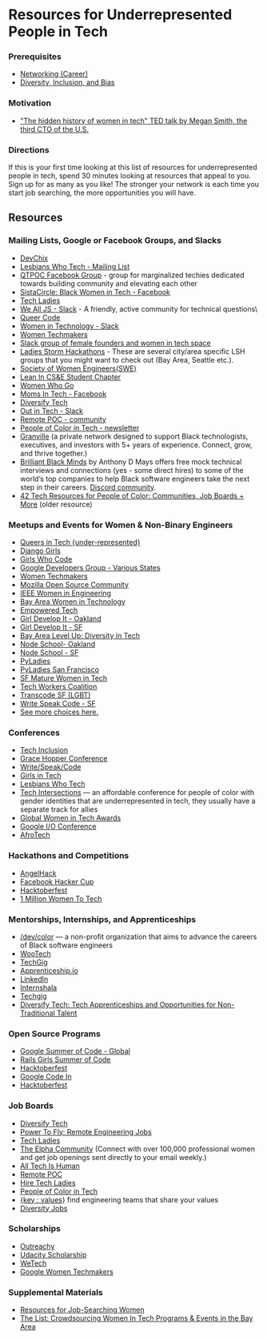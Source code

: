 # Resources for Underrepresented People in Tech

### Prerequisites

- [Networking (Career)](/career/networking-career.md)
- [Diversity, Inclusion, and Bias](/diversity-inclusion-bias/inclusion.md)

### Motivation

- ["The hidden history of women in tech" TED talk by Megan Smith, the third CTO of the U.S.](https://youtu.be/7YPlrs9-IVM)

### Directions

If this is your first time looking at this list of resources for underrepresented people in tech, spend 30 minutes looking at resources that appeal to you. Sign up for as many as you like! The stronger your network is each time you start job searching, the more opportunities you will have.

## Resources

### Mailing Lists, Google or Facebook Groups, and Slacks

- [DevChix](https://groups.google.com/forum/#!forum/devchix)
- [Lesbians Who Tech - Mailing List](https://lesbianswhotech.org/signup/)
- [QTPOC Facebook Group](https://www.facebook.com/groups/qtpocintech/?source_id=174517386668181) - group for marginalized techies dedicated towards building community and elevating each other
- [SistaCircle: Black Women in Tech - Facebook](https://www.facebook.com/groups/scbwit/)
- [Tech Ladies](https://www.hiretechladies.com/join)
- [We All JS - Slack](https://wealljs.org/) - A friendly, active community for technical questions\
- [Queer Code](https://queer-code.org/)
- [Women in Technology - Slack](https://witchat.github.io/)
- [Women Techmakers](https://www.womentechmakers.com/membership)
- [Slack group of female founders and women in tech space](https://slofile.com/slack/femalefounders)
- [Ladies Storm Hackathons](https://www.facebook.com/groups/LadiesStormHackathons) - These are several city/area specific LSH groups that you might want to check out (Bay Area, Seattle etc.).
- [Society of Women Engineers(SWE)](https://www.facebook.com/groups/441763142924061)
- [Lean In CS&E Student Chapter](https://www.facebook.com/groups/leanincsestudents)
- [Women Who Go](https://www.womenwhogo.org/)
- [Moms In Tech - Facebook](https://www.facebook.com/groups/momsintechgroup/)
- [Diversify Tech](https://www.diversifytech.com/)
- [Out in Tech - Slack](https://outintech.com/)
- [Remote POC - community](https://remotepoc.com/community/)
- [People of Color in Tech - newsletter](https://newsletter.peopleofcolorintech.com/)
- [Granville](https://joingranville.com/) (a private network designed to support Black technologists, executives, and investors with 5+ years of experience. Connect, grow, and thrive together.)
- [Brilliant Black Minds](https://karat.com/brilliant-black-minds/) by Anthony D Mays offers free mock technical interviews and connections (yes - some direct hires) to some of the world’s top companies to help Black software engineers take the next step in their careers. [Discord community](https://discord.com/invite/CUwh69axdE).
- [42 Tech Resources for People of Color: Communities, Job Boards + More](https://learntocodewith.me/posts/poc-tech-resources/) (older resource)

### Meetups and Events for Women & Non-Binary Engineers

- [Queers in Tech {under-represented}](https://www.meetup.com/Queers-in-Tech-under-represented/)
- [Django Girls](https://djangogirls.org/)
- [Girls Who Code](https://girlswhocode.com/)
- [Google Developers Group - Various States](https://developers.google.com/programs/community/)
- [Women Techmakers](https://www.womentechmakers.com/india)
- [Mozilla Open Source Community](https://www.mozilla.org/en-US/moss/)
- [IEEE Women in Engineering](https://wie.ieee.org/events/)
- [Bay Area Women in Technology](https://www.meetup.com/Bay-Area-Women-in-Technology-Meetup/events/)
- [Empowered Tech](https://www.meetup.com/empowered-tech/events/)
- [Girl Develop It - Oakland](https://www.meetup.com/Girl-Develop-It-oakland/)
- [Girl Develop It - SF](https://www.meetup.com/Girl-Develop-It-San-Francisco/)
- [Bay Area Level Up: Diversity in Tech](https://www.meetup.com/Maven-Diversity-in-Tech-Women-Level-Up/events/)
- [Node School- Oakland](https://nodeschool.io/oakland/)
- [Node School - SF](https://nodeschool.io/sanfrancisco/)
- [PyLadies](https://www.pyladies.com/)
- [PyLadies San Francisco](https://www.meetup.com/PyLadiesSF/)
- [SF Mature Women in Tech](https://www.meetup.com/SFMatureWomeninTech/events/)
- [Tech Workers Coalition](https://techworkerscoalition.org/sf-bay-area/)
- [Transcode SF (LGBT)](https://www.meetup.com/TranscodeSF/)
- [Write Speak Code - SF](https://www.meetup.com/WriteSpeakCode-SFBay/)
- [See more choices here.](https://www.meetup.com/find/?allMeetups=false&keywords=women+tech&radius=5&userFreeform=San+Francisco%2C+CA&mcId=z94121&mcName=San+Francisco%2C+CA&sort=recommended&eventFilter=mysugg)

### Conferences

- [Tech Inclusion](https://techinclusion.co/)
- [Grace Hopper Conference](https://ghc.anitab.org/)
- [Write/Speak/Code](https://www.writespeakcode.com/#conference)
- [Girls in Tech](https://girlswhocode.com/locations)
- [Lesbians Who Tech](https://lesbianswhotech.org/)
- [Tech Intersections](https://techintersections.org/) — an affordable conference for people of color with gender identities that are underrepresented in tech, they usually have a separate track for allies
- [Global Women in Tech Awards](https://womeninitawards.com/)
- [Google I/O Conference](https://events.google.com/io/)
- [AfroTech](https://afrotech.com/)

### Hackathons and Competitions

- [AngelHack](https://angelhack.com/)
- [Facebook Hacker Cup](https://www.facebook.com/hackercup/)
- [Hacktoberfest](https://hacktoberfest.digitalocean.com/)
- [1 Million Women To Tech](https://www.facebook.com/1millionwomentotech/)

### Mentorships, Internships, and Apprenticeships

- [/dev/color](https://www.devcolor.org) — a non-profit organization that aims to advance the careers of Black software engineers
- [WooTech](https://wootechnology.github.io/Website/)
- [TechGig](https://www.techgig.com/)
- [Apprenticeship.io](https://www.apprenticeship.io/)
- [LinkedIn](https://www.linkedin.com/)
- [Internshala](https://internshala.com/)
- [Techgig](https://www.techgig.com/)
- [Diversify Tech: Tech Apprenticeships and Opportunities for Non-Traditional Talent](https://blog.diversifytech.com/tech-apprenticeships-and-opportunities-for-non-traditional-talent/?utm_source=early-talent.diversifytech.com)

### Open Source Programs

- [Google Summer of Code - Global](https://summerofcode.withgoogle.com/)
- [Rails Girls Summer of Code](https://railsgirlssummerofcode.org/)
- [Hacktoberfest](https://hacktoberfest.digitalocean.com/)
- [Google Code In](https://codein.withgoogle.com/archive/)
- [Hacktoberfest](https://hacktoberfest.digitalocean.com/)

### Job Boards

- [Diversify Tech](https://www.diversifytech.com/job-board)
- [Power To Fly: Remote Engineering Jobs](https://powertofly.com/)
- [Tech Ladies](https://www.hiretechladies.com/)
- [The Elpha Community](https://elpha.com/) (Connect with over 100,000 professional women and get job openings sent directly to your email weekly.)
- [All Tech Is Human](https://alltechishuman.org/responsible-tech-job-board)
- [Remote POC](https://remotepoc.com/search/)
- [Hire Tech Ladies](https://www.hiretechladies.com/jobs)
- [People of Color in Tech](https://www.pocitjobs.com/)
- [{key : values}](https://www.keyvalues.com/) find engineering teams that share your values
- [Diversity Jobs](https://www.diversityworking.com/)

### Scholarships

- [Outreachy](https://www.outreachy.org/docs/internship/)
- [Udacity Scholarship](https://www.udacity.com/scholarships)
- [WeTech](https://www.iie.org/Programs/WeTech)
- [Google Women Techmakers](https://www.womentechmakers.com/scholars)

### Supplemental Materials

- [Resources for Job-Searching Women](https://docs.google.com/document/d/1iEQbCe4f5YPoQm25ILGRq50kZZ3qqn44xwWtGi0CH0Y/edit)
- [The List: Crowdsourcing Women In Tech Programs & Events in the Bay Area](https://medium.com/@karenchurch/crowdsourcing-women-in-tech-programs-events-in-the-bay-area-b4de28233522)
